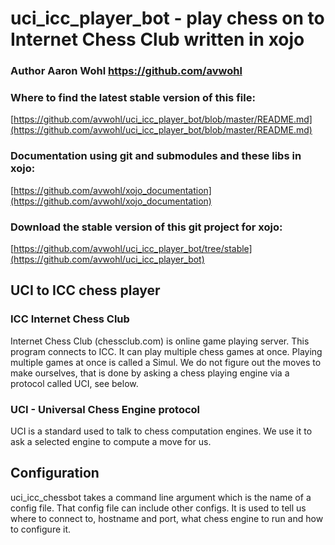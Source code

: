 # uci_icc_player_bot - play chess on to Internet Chess Club written in xojo

### Author Aaron Wohl https://github.com/avwohl

### Where to find the latest stable version of this file:
[https://github.com/avwohl/uci_icc_player_bot/blob/master/README.md](https://github.com/avwohl/uci_icc_player_bot/blob/master/README.md)

### Documentation using git and submodules and these libs in xojo:
[https://github.com/avwohl/xojo_documentation](https://github.com/avwohl/xojo_documentation)

### Download the stable version of this git project for xojo:
[https://github.com/avwohl/uci_icc_player_bot/tree/stable](https://github.com/avwohl/uci_icc_player_bot)

## UCI to ICC chess player
### ICC Internet Chess Club
Internet Chess Club (chessclub.com) is online game playing server.  This program connects to ICC. It can play multiple chess games at once.  Playing multiple games at once is called a Simul.  We do not figure out the moves to make ourselves, that is done by asking a chess playing engine via a protocol called UCI, see below.

### UCI - Universal Chess Engine protocol
UCI is a standard used to talk to chess computation engines.  We use it to ask a selected engine to compute a move for us.

## Configuration
uci_icc_chessbot takes a command line argument which is the name of a config file.  That config file can include other configs.  It is used to tell us where to connect to, hostname and port, what chess engine to run and how to configure it.